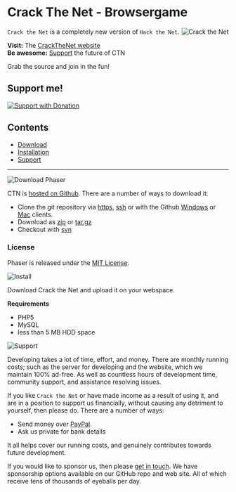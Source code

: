 # Crack The Net - Browsergame

<img align="right" src="https://www.crack-the-net.com/.github/icon.png" style="max-width: 250px;" alt="Crack the Net" />

`Crack the Net` is a completely new version of `Hack the Net`.

**Visit:** The [CrackTheNet website](https://www.crack-the-net.com)<br />
**Be awesome:** [Support](#support) the future of CTN<br />

Grab the source and join in the fun!

## Support me!
[![Support with Donation](https://pledgie.com/campaigns/33863.png?skin_name=chrome)](https://pledgie.com/campaigns/33863) 

## Contents

- [Download](#download)
- [Installation](#install)
- [Support](#support)

---

<a name="download"></a>
![Download Phaser](https://www.crack-the-net.com/.github/header_download.png "Download CTN")
<a name="download"></a>

CTN is [hosted on Github][CTN]. There are a number of ways to download it:

* Clone the git repository via [https][clone-http], [ssh][clone-ssh] or with the Github [Windows][clone-ghwin] or [Mac][clone-ghmac] clients.
* Download as [zip][get-zip] or [tar.gz][get-tgz]
* Checkout with [svn][clone-svn]

### License

Phaser is released under the [MIT License](http://opensource.org/licenses/MIT).

<a name="install"></a>
![Install](https://www.crack-the-net.com/.github/header_install.png "Installation")

Download Crack the Net and upload it on your webspace.

**Requirements**

- PHP5
- MySQL
- less than 5 MB HDD space

<a name="support"></a>
![Support](https://www.crack-the-net.com/.github/header_support.png "Support US")

Developing takes a lot of time, effort, and money. There are monthly running costs; such as the server for developing and the website, which we maintain 100% ad-free. As well as countless hours of development time, community support, and assistance resolving issues.

If you like `Crack the Net` or have made income as a result of using it, and are in a position to support us financially, without causing any detriment to yourself, then please do. There are a number of ways:

* Send money over [PayPal](https://www.paypal.com/cgi-bin/webscr?cmd=_s-xclick&hosted_button_id=CLUKL96FQBRWJ). 
* Ask us private for bank details
 
It all helps cover our running costs, and genuinely contributes towards future development.

If you would like to sponsor us, then please [get in touch](mailto:info@crack-the-net.com). We have sponsorship options available on our GitHub repo and web site. All of which receive tens of thousands of eyeballs per day.

[CTN]: https://github.com/CrackTheNet/
[clone-http]: https://github.com/CrackTheNet/Core.git
[clone-ssh]: git@github.com:CrackTheNet/Core.git
[clone-svn]: https://github.com/CrackTheNet/Core
[clone-ghwin]: github-windows://openRepo/https://github.com/CrackTheNet/Core
[clone-ghmac]: github-mac://openRepo/https://github.com/CrackTheNet/Core
[get-zip]: https://github.com/CrackTheNet/Core/archive/master.zip
[get-tgz]: https://github.com/CrackTheNet/Core/archive/master.tar.gz

<img src="https://track.crack-the-net.com/piwik.php?idsite=2&rec=1" style="border:0" alt="" />
